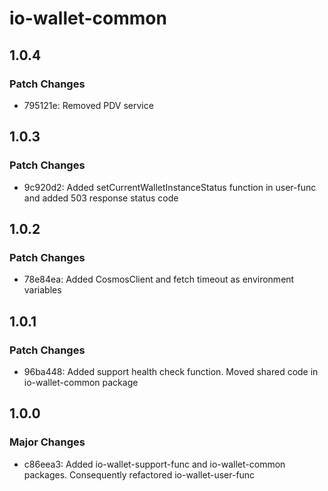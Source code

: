 # io-wallet-common

## 1.0.4

### Patch Changes

- 795121e: Removed PDV service

## 1.0.3

### Patch Changes

- 9c920d2: Added setCurrentWalletInstanceStatus function in user-func and added 503 response status code

## 1.0.2

### Patch Changes

- 78e84ea: Added CosmosClient and fetch timeout as environment variables

## 1.0.1

### Patch Changes

- 96ba448: Added support health check function. Moved shared code in io-wallet-common package

## 1.0.0

### Major Changes

- c86eea3: Added io-wallet-support-func and io-wallet-common packages. Consequently refactored io-wallet-user-func
